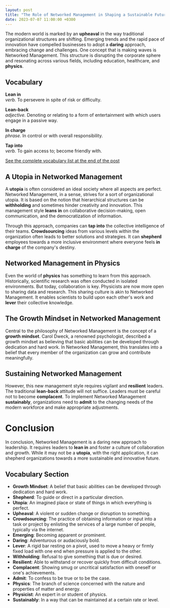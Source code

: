 ```yaml
---
layout: post
title: "The Role of Networked Management in Shaping a Sustainable Future"
date: 2023-07-07 11:00:00 +0300
---
```


The modern world is marked by an **upheaval** in the way traditional organizational structures are shifting. Emerging trends and the rapid pace of innovation have compelled businesses to adopt a **daring** approach, embracing change and challenges. One concept that is making waves is Networked Management. This structure is disrupting the corporate sphere and resonating across various fields, including education, healthcare, and **physics**. 

## Vocabulary 

**Lean in**  
*verb.* To persevere in spite of risk or difficulty. 

**Lean-back**  
*adjective.* Denoting or relating to a form of entertainment with which users engage in a passive way.

**In charge**  
*phrase.* In control or with overall responsibility.

**Tap into**  
*verb.* To gain access to; become friendly with. 

[See the complete vocabulary list at the end of the post](#vocabulary-section)

## A Utopia in Networked Management

A **utopia** is often considered an ideal society where all aspects are perfect. Networked Management, in a sense, strives for a sort of organizational utopia. It is based on the notion that hierarchical structures can be **withholding** and sometimes hinder creativity and innovation. This management style **leans in** on collaborative decision-making, open communication, and the democratization of information.

Through this approach, companies can **tap into** the collective intelligence of their teams. **Crowdsourcing** ideas from various levels within the organization often leads to better solutions and strategies. It can **shepherd** employees towards a more inclusive environment where everyone feels **in charge** of the company's destiny. 

## Networked Management in Physics

Even the world of **physics** has something to learn from this approach. Historically, scientific research was often conducted in isolated environments. But today, collaboration is key. Physicists are now more open to sharing data and research. This sharing culture is akin to Networked Management. It enables scientists to build upon each other's work and **lever** their collective knowledge. 

## The Growth Mindset in Networked Management

Central to the philosophy of Networked Management is the concept of a **growth mindset**. Carol Dweck, a renowned psychologist, described a growth mindset as believing that basic abilities can be developed through dedication and hard work. In Networked Management, this translates into a belief that every member of the organization can grow and contribute meaningfully.

## Sustaining Networked Management

However, this new management style requires vigilant and **resilient** leaders. The traditional **lean-back** attitude will not suffice. Leaders must be careful not to become **complacent**. To implement Networked Management **sustainably**, organizations need to **admit** to the changing needs of the modern workforce and make appropriate adjustments.

# Conclusion

In conclusion, Networked Management is a daring new approach to leadership. It requires leaders to **lean in** and foster a culture of collaboration and growth. While it may not be a **utopia**, with the right application, it can shepherd organizations towards a more sustainable and innovative future.

## Vocabulary Section

- **Growth Mindset**: A belief that basic abilities can be developed through dedication and hard work.
- **Shepherd**: To guide or direct in a particular direction.
- **Utopia**: An imagined place or state of things in which everything is perfect.
- **Upheaval**: A violent or sudden change or disruption to something.
- **Crowdsourcing**: The practice of obtaining information or input into a task or project by enlisting the services of a large number of people, typically via the internet.
- **Emerging**: Becoming apparent or prominent.
- **Daring**: Adventurous or audaciously bold.
- **Lever**: A rigid bar resting on a pivot, used to move a heavy or firmly fixed load with one end when pressure is applied to the other.
- **Withholding**: Refusal to give something that is due or desired.
- **Resilient**: Able to withstand or recover quickly from difficult conditions.
- **Complacent**: Showing smug or uncritical satisfaction with oneself or one's achievements.
- **Admit**: To confess to be true or to be the case.
- **Physics**: The branch of science concerned with the nature and properties of matter and energy.
- **Physicist**: An expert in or student of physics.
- **Sustainably**: In a way that can be maintained at a certain rate or level.